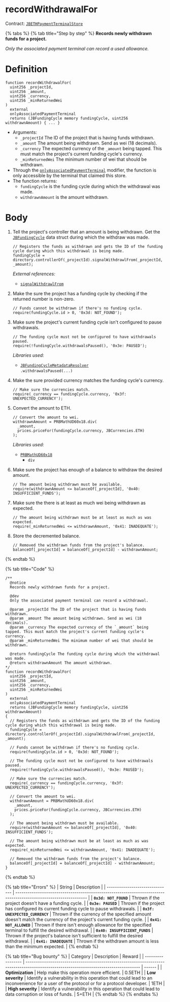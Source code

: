 # recordWithdrawalFor

Contract: [`JBETHPaymentTerminalStore`](broken-reference)​‌

{% tabs %}
{% tab title="Step by step" %}
**Records newly withdrawn funds for a project.**

_Only the associated payment terminal can record a used allowance._

# Definition

```solidity
function recordWithdrawalFor(
  uint256 _projectId,
  uint256 _amount,
  uint256 _currency,
  uint256 _minReturnedWei
)
  external
  onlyAssociatedPaymentTerminal
  returns (JBFundingCycle memory fundingCycle, uint256 withdrawnAmount) { ... }
```

* Arguments:
  * `_projectId` The ID of the project that is having funds withdrawn.
  * `_amount` The amount being withdrawn. Send as wei (18 decimals).
  * `_currency` The expected currency of the `_amount` being tapped. This must match the project's current funding cycle's currency.
  * `_minReturnedWei` The minimum number of wei that should be withdrawn.
* Through the [`onlyAssociatedPaymentTerminal`](../modifiers/onlyassociatedpaymentterminal.md) modifier, the function is only accessible by the terminal that claimed this store.
* The function returns:
  * `fundingCycle` is the funding cycle during which the withdrawal was made.
  * `withdrawnAmount` is the amount withdrawn.

# Body

1.  Tell the project's controller that an amount is being withdrawn. Get the [`JBFundingCycle`](../../../../data-structures/jbfundingcycle.md) data struct during which the withdraw was made.

    ```solidity
    // Registers the funds as withdrawn and gets the ID of the funding cycle during which this withdrawal is being made.
    fundingCycle = directory.controllerOf(_projectId).signalWithdrawlFrom(_projectId, _amount);
    ```

    _External references:_

    * [`signalWithdrawlFrom`](../../../or-controllers/jbcontroller/write/signalwithdrawlfrom.md)
2.  Make the sure the project has a funding cycle by checking if the returned number is non-zero.

    ```solidity
    // Funds cannot be withdrawn if there's no funding cycle.
    require(fundingCycle.id > 0, '0x3d: NOT_FOUND');
    ```
3.  Make sure the project's current funding cycle isn't configured to pause withdrawals.

    ```solidity
    // The funding cycle must not be configured to have withdrawals paused.
    require(!fundingCycle.withdrawalsPaused(), '0x3e: PAUSED');
    ```

    _Libraries used:_

    * [`JBFundingCycleMetadataResolver`](../../../libraries/jbfundingcyclemetadataresolver.md)\
        `.withdrawalsPaused(...)`

4.  Make the sure provided currency matches the funding cycle's currency.

    ```solidity
    // Make sure the currencies match.
    require(_currency == fundingCycle.currency, '0x3f: UNEXPECTED_CURRENCY');
    ```
5.  Convert the amount to ETH.

    ```solidity
    // Convert the amount to wei.
    withdrawnAmount = PRBMathUD60x18.div(
      _amount,
      prices.priceFor(fundingCycle.currency, JBCurrencies.ETH)
    );
    ```

    _Libraries used:_

    * [`PRBMathUD60x18`](https://github.com/hifi-finance/prb-math/blob/main/contracts/PRBMathUD60x18.sol)
      * `div`
6.  Make sure the project has enough of a balance to withdraw the desired amount.

    ```solidity
    // The amount being withdrawn must be available.
    require(withdrawnAmount <= balanceOf[_projectId], '0x40: INSUFFICIENT_FUNDS');
    ```
7.  Make sure the there is at least as much wei being withdrawn as expected.

    ```solidity
    // The amount being withdrawn must be at least as much as was expected.
    require(_minReturnedWei <= withdrawnAmount, '0x41: INADEQUATE');
    ```
8.  Store the decremented balance.

    ```solidity
    // Removed the withdrawn funds from the project's balance.
    balanceOf[_projectId] = balanceOf[_projectId] - withdrawnAmount;
    ```
{% endtab %}

{% tab title="Code" %}
```solidity
/**
  @notice
  Records newly withdrawn funds for a project.

  @dev
  Only the associated payment terminal can record a withdrawal.

  @param _projectId The ID of the project that is having funds withdrawn.
  @param _amount The amount being withdrawn. Send as wei (18 decimals).
  @param _currency The expected currency of the `_amount` being tapped. This must match the project's current funding cycle's currency.
  @param _minReturnedWei The minimum number of wei that should be withdrawn.

  @return fundingCycle The funding cycle during which the withdrawal was made.
  @return withdrawnAmount The amount withdrawn.
*/
function recordWithdrawalFor(
  uint256 _projectId,
  uint256 _amount,
  uint256 _currency,
  uint256 _minReturnedWei
)
  external
  onlyAssociatedPaymentTerminal
  returns (JBFundingCycle memory fundingCycle, uint256 withdrawnAmount)
{
  // Registers the funds as withdrawn and gets the ID of the funding cycle during which this withdrawal is being made.
  fundingCycle = directory.controllerOf(_projectId).signalWithdrawlFrom(_projectId, _amount);

  // Funds cannot be withdrawn if there's no funding cycle.
  require(fundingCycle.id > 0, '0x3d: NOT_FOUND');

  // The funding cycle must not be configured to have withdrawals paused.
  require(!fundingCycle.withdrawalsPaused(), '0x3e: PAUSED');

  // Make sure the currencies match.
  require(_currency == fundingCycle.currency, '0x3f: UNEXPECTED_CURRENCY');

  // Convert the amount to wei.
  withdrawnAmount = PRBMathUD60x18.div(
    _amount,
    prices.priceFor(fundingCycle.currency, JBCurrencies.ETH)
  );

  // The amount being withdrawn must be available.
  require(withdrawnAmount <= balanceOf[_projectId], '0x40: INSUFFICIENT_FUNDS');

  // The amount being withdrawn must be at least as much as was expected.
  require(_minReturnedWei <= withdrawnAmount, '0x41: INADEQUATE');

  // Removed the withdrawn funds from the project's balance.
  balanceOf[_projectId] = balanceOf[_projectId] - withdrawnAmount;
}
```
{% endtab %}

{% tab title="Errors" %}
| String                          | Description                                                                                                       |
| ------------------------------- | ----------------------------------------------------------------------------------------------------------------- |
| **`0x3d: NOT_FOUND`**           | Thrown if the project doesn't have a funding cycle.                                                               |
| **`0x3e: PAUSED`**              | Thrown if the project has configured its current funding cycle to pause withdrawals.                              |
| **`0x3f: UNEXPECTED_CURRENCY`** | Thrown if the currency of the specified amount doesn't match the currency of the project's current funding cycle. |
| **`0x41: NOT_ALLOWED`**         | Thrown if there isn't enough allowance for the specified terminal to fulfill the desired withdrawal.              |
| **`0x40: INSUFFICIENT_FUNDS`**  | Thrown if the project's balance isn't sufficient to fulfill the desired withdrawal.                               |
| **`0x41: INADEQUATE`**          | Thrown if the withdrawn amount is less than the minimum expected.                                                 |
{% endtab %}

{% tab title="Bug bounty" %}
| Category          | Description                                                                                                                            | Reward |
| ----------------- | -------------------------------------------------------------------------------------------------------------------------------------- | ------ |
| **Optimization**  | Help make this operation more efficient.                                                                                               | 0.5ETH |
| **Low severity**  | Identify a vulnerability in this operation that could lead to an inconvenience for a user of the protocol or for a protocol developer. | 1ETH   |
| **High severity** | Identify a vulnerability in this operation that could lead to data corruption or loss of funds.                                        | 5+ETH  |
{% endtab %}
{% endtabs %}
